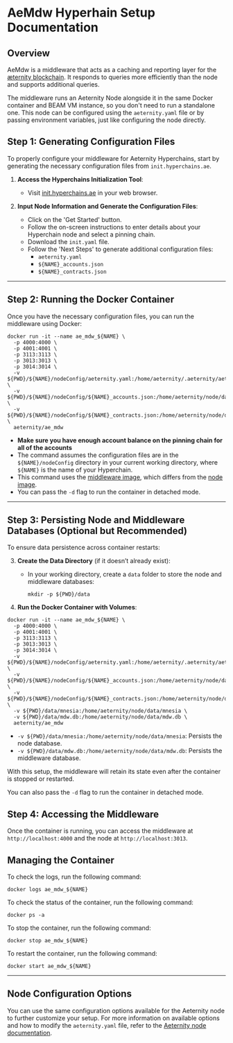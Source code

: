 # AeMdw Hyperhain Setup Documentation

## Overview

AeMdw is a middleware that acts as a caching and reporting layer for the [æternity blockchain](https://github.com/aeternity/aeternity). It responds to queries more efficiently than the node and supports additional queries.

The middleware runs an Aeternity Node alongside it in the same Docker container and BEAM VM instance, so you don't need to run a standalone one. This node can be configured using the `aeternity.yaml` file or by passing environment variables, just like configuring the node directly.

## Step 1: Generating Configuration Files

To properly configure your middleware for Aeternity Hyperchains, start by generating the necessary configuration files from `init.hyperchains.ae`.

1. **Access the Hyperchains Initialization Tool**:
    - Visit [init.hyperchains.ae](https://init.hyperchains.ae/) in your web browser.

2. **Input Node Information and Generate the Configuration Files**:
    
    - Click on the 'Get Started' button.
    - Follow the on-screen instructions to enter details about your Hyperchain node and select a pinning chain.
    - Download the `init.yaml` file.
    - Follow the 'Next Steps' to generate additional configuration files:
        - `aeternity.yaml`
        - `${NAME}_accounts.json`
        - `${NAME}_contracts.json`

---

## Step 2: Running the Docker Container

Once you have the necessary configuration files, you can run the middleware using Docker:

```
docker run -it --name ae_mdw_${NAME} \
  -p 4000:4000 \
  -p 4001:4001 \
  -p 3113:3113 \
  -p 3013:3013 \
  -p 3014:3014 \
  -v ${PWD}/${NAME}/nodeConfig/aeternity.yaml:/home/aeternity/.aeternity/aeternity/aeternity.yaml \
  -v ${PWD}/${NAME}/nodeConfig/${NAME}_accounts.json:/home/aeternity/node/data/aecore/${NAME}_accounts.json \
  -v ${PWD}/${NAME}/nodeConfig/${NAME}_contracts.json:/home/aeternity/node/data/aecore/${NAME}_contracts.json \
  aeternity/ae_mdw
```

- **Make sure you have enough account balance on the pinning chain for all of the accounts**
- The command assumes the configuration files are in the `${NAME}/nodeConfig` directory in your current working directory, where `${NAME}` is the name of your Hyperchain.
- This command uses the [middleware image](https://hub.docker.com/r/aeternity/ae_mdw), which differs from the [node image](https://hub.docker.com/r/aeternity/aeternity).
- You can pass the `-d` flag to run the container in detached mode.

---

## Step 3: Persisting Node and Middleware Databases (Optional but Recommended)

To ensure data persistence across container restarts:

3. **Create the Data Directory** (if it doesn’t already exist):
    
    - In your working directory, create a `data` folder to store the node and middleware databases:
        
        ```
        mkdir -p ${PWD}/data
        ```
        
4. **Run the Docker Container with Volumes**:
    

```
docker run -it --name ae_mdw_${NAME} \
  -p 4000:4000 \
  -p 4001:4001 \
  -p 3113:3113 \
  -p 3013:3013 \
  -p 3014:3014 \
  -v ${PWD}/${NAME}/nodeConfig/aeternity.yaml:/home/aeternity/.aeternity/aeternity/aeternity.yaml \
  -v ${PWD}/${NAME}/nodeConfig/${NAME}_accounts.json:/home/aeternity/node/data/mnesia/${NAME}_accounts.json \
  -v ${PWD}/${NAME}/nodeConfig/${NAME}_contracts.json:/home/aeternity/node/data/mnesia/${NAME}_contracts.json \
  -v ${PWD}/data/mnesia:/home/aeternity/node/data/mnesia \
  -v ${PWD}/data/mdw.db:/home/aeternity/node/data/mdw.db \
  aeternity/ae_mdw
```

- `-v ${PWD}/data/mnesia:/home/aeternity/node/data/mnesia`: Persists the node database.
- `-v ${PWD}/data/mdw.db:/home/aeternity/node/data/mdw.db`: Persists the middleware database.

With this setup, the middleware will retain its state even after the container is stopped or restarted. 

You can also pass the `-d` flag to run the container in detached mode.

## Step 4: Accessing the Middleware

Once the container is running, you can access the middleware at `http://localhost:4000` and the node at `http://localhost:3013`.

## Managing the Container

To check the logs, run the following command:

```
docker logs ae_mdw_${NAME}
```

To check the status of the container, run the following command:

```
docker ps -a
```

To stop the container, run the following command:

```
docker stop ae_mdw_${NAME}
```

To restart the container, run the following command:

```
docker start ae_mdw_${NAME}
```

---

## Node Configuration Options

You can use the same configuration options available for the Aeternity node to further customize your setup. For more information on available options and how to modify the `aeternity.yaml` file, refer to the [Aeternity node documentation](https://github.com/aeternity/aeternity).
